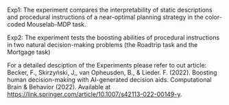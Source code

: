 Exp1: The experiment compares the interpretability of static descriptions and procedural instructions of a near-optimal planning strategy  in the color-coded Mouselab-MDP task.

Exp2: The experiment tests the boosting abilities of procedural instructions in two natural decision-making problems (the Roadtrip task and the Mortgage task)

For a detailed desciption of the Experiments please refer to out article:    
Becker, F., Skirzyński, J,, van Opheusden, B., & Lieder. F. (2022). Boosting human decision-making with AI-generated decision aids. Computational Brain & Behavior (2022). Available at https://link.springer.com/article/10.1007/s42113-022-00149-y.

